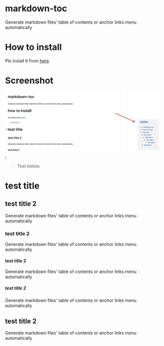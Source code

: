 # markdown-toc
Generate markdown files' table of contents or anchor links menu automatically

# How to install

Pls install it from [here](https://greasyfork.org/zh-CN/scripts/395126-generate-markdown-files-table-of-contents-or-anchor-links-menu-automatically).

# Screenshot

![image](./src/img/Xnip2020-01-14_18-13-54.jpg);

> Test below.

# test title

## test title 2

Generate markdown files' table of contents or anchor links menu automatically

### test title 2

Generate markdown files' table of contents or anchor links menu automatically

#### test title 2

Generate markdown files' table of contents or anchor links menu automatically

##### test title 2

Generate markdown files' table of contents or anchor links menu automatically

## test title 2

Generate markdown files' table of contents or anchor links menu automatically